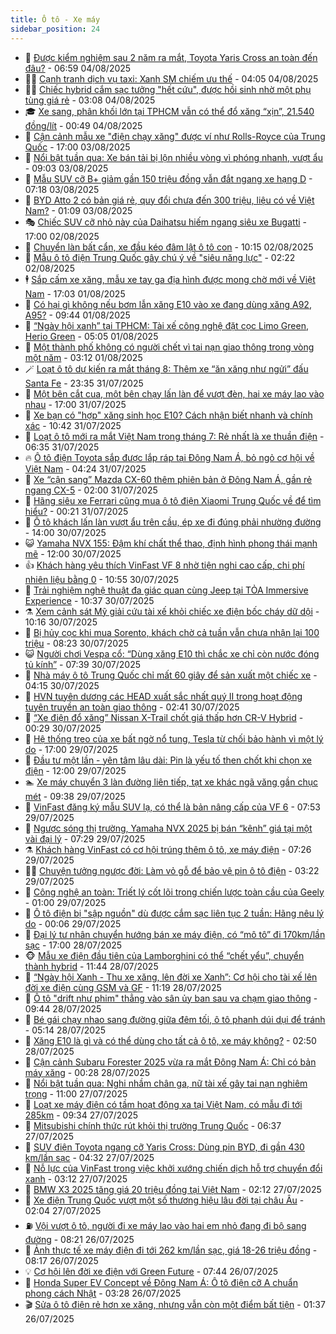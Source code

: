 ```yaml
---
title: Ô tô - Xe máy
sidebar_position: 24
---
```


<!-- dantri-o-to-xe-may:START -->
- 🤡 [Được kiểm nghiệm sau 2 năm ra mắt, Toyota Yaris Cross an toàn đến đâu?](https://dantri.com.vn/o-to-xe-may/duoc-kiem-nghiem-sau-2-nam-ra-mat-toyota-yaris-cross-an-toan-den-dau-20250804134651111.htm) - 06:59 04/08/2025
- 🧑‍💻 [Cạnh tranh dịch vụ taxi: Xanh SM chiếm ưu thế](https://dantri.com.vn/o-to-xe-may/canh-tranh-dich-vu-taxi-xanh-sm-chiem-uu-the-20250804105848763.htm) - 04:05 04/08/2025
- 🧑‍💻 [Chiếc hybrid cắm sạc tưởng &quot;hết cứu&quot;, được hồi sinh nhờ một phụ tùng giá rẻ](https://dantri.com.vn/o-to-xe-may/chiec-hybrid-cam-sac-tuong-het-cuu-duoc-hoi-sinh-nho-mot-phu-tung-gia-re-20250804092823146.htm) - 03:08 04/08/2025
- 🎓 [Xe sang, phân khối lớn tại TPHCM vẫn có thể đổ xăng “xịn”, 21.540 đồng/lít](https://dantri.com.vn/o-to-xe-may/xe-sang-phan-khoi-lon-tai-tphcm-van-co-the-do-xang-xin-21540-donglit-20250803095045676.htm) - 00:49 04/08/2025
- 🌊 [Cận cảnh mẫu xe &quot;điện chạy xăng&quot; được ví như Rolls-Royce của Trung Quốc](https://dantri.com.vn/o-to-xe-may/can-canh-mau-xe-dien-chay-xang-duoc-vi-nhu-rolls-royce-cua-trung-quoc-20250803170728967.htm) - 17:00 03/08/2025
- 🥷 [Nổi bật tuần qua: Xe bán tải bị lộn nhiều vòng vì phóng nhanh, vượt ẩu](https://dantri.com.vn/o-to-xe-may/noi-bat-tuan-qua-xe-ban-tai-bi-lon-nhieu-vong-vi-phong-nhanh-vuot-au-20250803142224521.htm) - 09:03 03/08/2025
- 🤩 [Mẫu SUV cỡ B+ giảm gần 150 triệu đồng vẫn đắt ngang xe hạng D](https://dantri.com.vn/o-to-xe-may/mau-suv-co-b-giam-gan-150-trieu-dong-van-dat-ngang-xe-hang-d-20250802180717412.htm) - 07:18 03/08/2025
- 🫶 [BYD Atto 2 có bản giá rẻ, quy đổi chưa đến 300 triệu, liệu có về Việt Nam?](https://dantri.com.vn/o-to-xe-may/byd-atto-2-co-ban-gia-re-quy-doi-chua-den-300-trieu-lieu-co-ve-viet-nam-20250802185809954.htm) - 01:09 03/08/2025
- 🎭 [Chiếc SUV cỡ nhỏ này của Daihatsu hiếm ngang siêu xe Bugatti](https://dantri.com.vn/o-to-xe-may/chiec-suv-co-nho-nay-cua-daihatsu-hiem-ngang-sieu-xe-bugatti-20250802172342304.htm) - 17:00 02/08/2025
- 🌁 [Chuyển làn bất cẩn, xe đầu kéo đâm lật ô tô con](https://dantri.com.vn/o-to-xe-may/chuyen-lan-bat-can-xe-dau-keo-dam-lat-o-to-con-20250802164407521.htm) - 10:15 02/08/2025
- 🦩 [Mẫu ô tô điện Trung Quốc gây chú ý về &quot;siêu năng lực&quot;](https://dantri.com.vn/o-to-xe-may/mau-o-to-dien-trung-quoc-gay-chu-y-ve-sieu-nang-luc-20250801170454368.htm) - 02:22 02/08/2025
- 🕴 [Sắp cấm xe xăng, mẫu xe tay ga địa hình được mong chờ mới về Việt Nam](https://dantri.com.vn/o-to-xe-may/sap-cam-xe-xang-mau-xe-tay-ga-dia-hinh-duoc-mong-cho-moi-ve-viet-nam-20250801183232083.htm) - 17:03 01/08/2025
- 🎡 [Có hại gì không nếu bơm lẫn xăng E10 vào xe đang dùng xăng A92, A95?](https://dantri.com.vn/o-to-xe-may/co-hai-gi-khong-neu-bom-lan-xang-e10-vao-xe-dang-dung-xang-a92-a95-20250801154928553.htm) - 09:44 01/08/2025
- 📝 [“Ngày hội xanh” tại TPHCM: Tài xế công nghệ đặt cọc Limo Green, Herio Green](https://dantri.com.vn/o-to-xe-may/ngay-hoi-xanh-tai-tphcm-tai-xe-cong-nghe-dat-coc-limo-green-herio-green-20250801114228148.htm) - 05:05 01/08/2025
- 🧐 [Một thành phố không có người chết vì tai nạn giao thông trong vòng một năm](https://dantri.com.vn/o-to-xe-may/mot-thanh-pho-khong-co-nguoi-chet-vi-tai-nan-giao-thong-trong-vong-mot-nam-20250731230947530.htm) - 03:12 01/08/2025
- 🪄 [Loạt ô tô dự kiến ra mắt tháng 8: Thêm xe “ăn xăng như ngửi” đấu Santa Fe](https://dantri.com.vn/o-to-xe-may/loat-o-to-du-kien-ra-mat-thang-8-them-xe-an-xang-nhu-ngui-dau-santa-fe-20250731141542412.htm) - 23:35 31/07/2025
- 🧰 [Một bên cắt cua, một bên chạy lấn làn để vượt đèn, hai xe máy lao vào nhau](https://dantri.com.vn/o-to-xe-may/mot-ben-cat-cua-mot-ben-chay-lan-lan-de-vuot-den-hai-xe-may-lao-vao-nhau-20250731175935018.htm) - 17:00 31/07/2025
- 🚀 [Xe bạn có &quot;hợp&quot; xăng sinh học E10? Cách nhận biết nhanh và chính xác](https://dantri.com.vn/o-to-xe-may/xe-ban-co-hop-xang-sinh-hoc-e10-cach-nhan-biet-nhanh-va-chinh-xac-20250731172345416.htm) - 10:42 31/07/2025
- 💪 [Loạt ô tô mới ra mắt Việt Nam trong tháng 7: Rẻ nhất là xe thuần điện](https://dantri.com.vn/o-to-xe-may/loat-o-to-moi-ra-mat-viet-nam-trong-thang-7-re-nhat-la-xe-thuan-dien-20250731112552961.htm) - 06:35 31/07/2025
- 🔥 [Ô tô điện Toyota sắp được lắp ráp tại Đông Nam Á, bỏ ngỏ cơ hội về Việt Nam](https://dantri.com.vn/o-to-xe-may/o-to-dien-toyota-sap-duoc-lap-rap-tai-dong-nam-a-bo-ngo-co-hoi-ve-viet-nam-20250731112057790.htm) - 04:24 31/07/2025
- 🐲 [Xe “cận sang” Mazda CX-60 thêm phiên bản ở Đông Nam Á, gần rẻ ngang CX-5](https://dantri.com.vn/o-to-xe-may/xe-can-sang-mazda-cx-60-them-phien-ban-o-dong-nam-a-gan-re-ngang-cx-5-20250731073306621.htm) - 02:00 31/07/2025
- 🌋 [Hãng siêu xe Ferrari cũng mua ô tô điện Xiaomi Trung Quốc về để tìm hiểu?](https://dantri.com.vn/o-to-xe-may/hang-sieu-xe-ferrari-cung-mua-o-to-dien-xiaomi-trung-quoc-ve-de-tim-hieu-20250730235325191.htm) - 00:21 31/07/2025
- 🤩 [Ô tô khách lấn làn vượt ẩu trên cầu, ép xe đi đúng phải nhường đường](https://dantri.com.vn/o-to-xe-may/o-to-khach-lan-lan-vuot-au-tren-cau-ep-xe-di-dung-phai-nhuong-duong-20250730183030346.htm) - 14:00 30/07/2025
- 😺 [Yamaha NVX 155: Đậm khí chất thể thao, định hình phong thái mạnh mẽ](https://dantri.com.vn/o-to-xe-may/yamaha-nvx-155-dam-khi-chat-the-thao-dinh-hinh-phong-thai-manh-me-20250730170927332.htm) - 12:00 30/07/2025
- 👍 [Khách hàng yêu thích VinFast VF 8 nhờ tiện nghi cao cấp, chi phí nhiên liệu bằng 0](https://dantri.com.vn/o-to-xe-may/khach-hang-yeu-thich-vinfast-vf-8-nho-tien-nghi-cao-cap-chi-phi-nhien-lieu-bang-0-20250730175510054.htm) - 10:55 30/07/2025
- 🎃 [Trải nghiệm nghệ thuật đa giác quan cùng Jeep tại TỎA Immersive Experience](https://dantri.com.vn/o-to-xe-may/trai-nghiem-nghe-thuat-da-giac-quan-cung-jeep-tai-toa-immersive-experience-20250730170619964.htm) - 10:37 30/07/2025
- ⚗️ [Xem cảnh sát Mỹ giải cứu tài xế khỏi chiếc xe điện bốc cháy dữ dội](https://dantri.com.vn/o-to-xe-may/xem-canh-sat-my-giai-cuu-tai-xe-khoi-chiec-xe-dien-boc-chay-du-doi-20250730152445568.htm) - 10:16 30/07/2025
- 🦄 [Bị hủy cọc khi mua Sorento, khách chờ cả tuần vẫn chưa nhận lại 100 triệu](https://dantri.com.vn/o-to-xe-may/bi-huy-coc-khi-mua-sorento-khach-cho-ca-tuan-van-chua-nhan-lai-100-trieu-20250730112530612.htm) - 08:23 30/07/2025
- 😺 [Người chơi Vespa cổ: “Dùng xăng E10 thì chắc xe chỉ còn nước đóng tủ kính”](https://dantri.com.vn/o-to-xe-may/nguoi-choi-vespa-co-dung-xang-e10-thi-chac-xe-chi-con-nuoc-dong-tu-kinh-20250728014804422.htm) - 07:39 30/07/2025
- 💼 [Nhà máy ô tô Trung Quốc chỉ mất 60 giây để sản xuất một chiếc xe](https://dantri.com.vn/o-to-xe-may/nha-may-o-to-trung-quoc-chi-mat-60-giay-de-san-xuat-mot-chiec-xe-20250730102718934.htm) - 04:15 30/07/2025
- 💃 [HVN tuyên dương các HEAD xuất sắc nhất quý II trong hoạt động tuyên truyền an toàn giao thông](https://dantri.com.vn/o-to-xe-may/hvn-tuyen-duong-cac-head-xuat-sac-nhat-quy-ii-trong-hoat-dong-tuyen-truyen-an-toan-giao-thong-20250730093841834.htm) - 02:41 30/07/2025
- 🚀 [“Xe điện đổ xăng” Nissan X-Trail chốt giá thấp hơn CR-V Hybrid](https://dantri.com.vn/o-to-xe-may/xe-dien-do-xang-nissan-x-trail-chot-gia-thap-hon-cr-v-hybrid-20250730072432871.htm) - 00:29 30/07/2025
- 🤩 [Hệ thống treo của xe bất ngờ nổ tung, Tesla từ chối bảo hành vì một lý do](https://dantri.com.vn/o-to-xe-may/he-thong-treo-cua-xe-bat-ngo-no-tung-tesla-tu-choi-bao-hanh-vi-mot-ly-do-20250729213027198.htm) - 17:00 29/07/2025
- 💪 [Đầu tư một lần - yên tâm lâu dài: Pin là yếu tố then chốt khi chọn xe điện](https://dantri.com.vn/o-to-xe-may/dau-tu-mot-lan-yen-tam-lau-dai-pin-la-yeu-to-then-chot-khi-chon-xe-dien-20250729180421796.htm) - 12:00 29/07/2025
- 🏊 [Xe máy chuyển 3 làn đường liên tiếp, tạt xe khác ngã văng gần chục mét](https://dantri.com.vn/o-to-xe-may/xe-may-chuyen-3-lan-duong-lien-tiep-tat-xe-khac-nga-vang-gan-chuc-met-20250729152701635.htm) - 09:38 29/07/2025
- 💄 [VinFast đăng ký mẫu SUV lạ, có thể là bản nâng cấp của VF 6](https://dantri.com.vn/o-to-xe-may/vinfast-dang-ky-mau-suv-la-co-the-la-ban-nang-cap-cua-vf-6-20250729133150859.htm) - 07:53 29/07/2025
- 👺 [Ngược sóng thị trường, Yamaha NVX 2025 bị bán “kênh” giá tại một vài đại lý](https://dantri.com.vn/o-to-xe-may/nguoc-song-thi-truong-yamaha-nvx-2025-bi-ban-kenh-gia-tai-mot-vai-dai-ly-20250729140944884.htm) - 07:29 29/07/2025
- ⚗️ [Khách hàng VinFast có cơ hội trúng thêm ô tô, xe máy điện](https://dantri.com.vn/o-to-xe-may/khach-hang-vinfast-co-co-hoi-trung-them-o-to-xe-may-dien-20250729142215059.htm) - 07:26 29/07/2025
- 🧑‍🏫 [Chuyện tưởng ngược đời: Làm vỏ gỗ để bảo vệ pin ô tô điện](https://dantri.com.vn/o-to-xe-may/chuyen-tuong-nguoc-doi-lam-vo-go-de-bao-ve-pin-o-to-dien-20250729101245256.htm) - 03:22 29/07/2025
- 🦒 [Công nghệ an toàn: Triết lý cốt lõi trong chiến lược toàn cầu của Geely](https://dantri.com.vn/o-to-xe-may/cong-nghe-an-toan-triet-ly-cot-loi-trong-chien-luoc-toan-cau-cua-geely-20250728205639066.htm) - 01:00 29/07/2025
- 🐘 [Ô tô điện bị &quot;sập nguồn&quot; dù được cắm sạc liên tục 2 tuần: Hãng nêu lý do](https://dantri.com.vn/o-to-xe-may/o-to-dien-bi-sap-nguon-du-duoc-cam-sac-lien-tuc-2-tuan-hang-neu-ly-do-20250728230415337.htm) - 00:06 29/07/2025
- 🧠 [Đại lý tư nhân chuyển hướng bán xe máy điện, có “mô tô” đi 170km/lần sạc](https://dantri.com.vn/o-to-xe-may/dai-ly-tu-nhan-chuyen-huong-ban-xe-may-dien-co-mo-to-di-170kmlan-sac-20250728162335758.htm) - 17:00 28/07/2025
- 🐵 [Mẫu xe điện đầu tiên của Lamborghini có thể “chết yểu”, chuyển thành hybrid](https://dantri.com.vn/o-to-xe-may/mau-xe-dien-dau-tien-cua-lamborghini-co-the-chet-yeu-chuyen-thanh-hybrid-20250728165250023.htm) - 11:44 28/07/2025
- 🤭 [“Ngày hội Xanh - Thu xe xăng, lên đời xe Xanh”: Cơ hội cho tài xế lên đời xe điện cùng GSM và GF](https://dantri.com.vn/o-to-xe-may/ngay-hoi-xanh-thu-xe-xang-len-doi-xe-xanh-co-hoi-cho-tai-xe-len-doi-xe-dien-cung-gsm-va-gf-20250728172949593.htm) - 11:19 28/07/2025
- 🤠 [Ô tô &quot;drift như phim&quot; thẳng vào sân ủy ban sau va chạm giao thông](https://dantri.com.vn/o-to-xe-may/o-to-drift-nhu-phim-thang-vao-san-uy-ban-sau-va-cham-giao-thong-20250728161258713.htm) - 09:44 28/07/2025
- 🫶 [Bé gái chạy nhao sang đường giữa đêm tối, ô tô phanh dúi dụi để tránh](https://dantri.com.vn/o-to-xe-may/be-gai-chay-nhao-sang-duong-giua-dem-toi-o-to-phanh-dui-dui-de-tranh-20250728121107460.htm) - 05:14 28/07/2025
- 🚀 [Xăng E10 là gì và có thể dùng cho tất cả ô tô, xe máy không?](https://dantri.com.vn/o-to-xe-may/xang-e10-la-gi-va-co-the-dung-cho-tat-ca-o-to-xe-may-khong-20250725115710222.htm) - 02:50 28/07/2025
- 🎊 [Cận cảnh Subaru Forester 2025 vừa ra mắt Đông Nam Á: Chỉ có bản máy xăng](https://dantri.com.vn/o-to-xe-may/can-canh-subaru-forester-2025-vua-ra-mat-dong-nam-a-chi-co-ban-may-xang-20250727172743998.htm) - 00:28 28/07/2025
- 🦄 [Nổi bật tuần qua: Nghi nhầm chân ga, nữ tài xế gây tai nạn nghiêm trọng](https://dantri.com.vn/o-to-xe-may/noi-bat-tuan-qua-nghi-nham-chan-ga-nu-tai-xe-gay-tai-nan-nghiem-trong-20250727165820007.htm) - 11:00 27/07/2025
- 🥷 [Loạt xe máy điện có tầm hoạt động xa tại Việt Nam, có mẫu đi tới 285km](https://dantri.com.vn/o-to-xe-may/loat-xe-may-dien-co-tam-hoat-dong-xa-tai-viet-nam-co-mau-di-toi-285km-20250727024058348.htm) - 09:34 27/07/2025
- 🦏 [Mitsubishi chính thức rút khỏi thị trường Trung Quốc](https://dantri.com.vn/o-to-xe-may/mitsubishi-chinh-thuc-rut-khoi-thi-truong-trung-quoc-20250727011940698.htm) - 06:37 27/07/2025
- 🤗 [SUV điện Toyota ngang cỡ Yaris Cross: Dùng pin BYD, đi gần 430 km/lần sạc](https://dantri.com.vn/o-to-xe-may/suv-dien-toyota-ngang-co-yaris-cross-dung-pin-byd-di-gan-430-kmlan-sac-20250727113159467.htm) - 04:32 27/07/2025
- 🐲 [Nỗ lực của VinFast trong việc khởi xướng chiến dịch hỗ trợ chuyển đổi xanh](https://dantri.com.vn/o-to-xe-may/no-luc-cua-vinfast-trong-viec-khoi-xuong-chien-dich-ho-tro-chuyen-doi-xanh-20250727090858491.htm) - 03:12 27/07/2025
- 🤭 [BMW X3 2025 tăng giá 20 triệu đồng tại Việt Nam](https://dantri.com.vn/o-to-xe-may/bmw-x3-2025-tang-gia-20-trieu-dong-tai-viet-nam-20250727001419384.htm) - 02:12 27/07/2025
- 🐻 [Xe điện Trung Quốc vượt một số thương hiệu lâu đời tại châu Âu](https://dantri.com.vn/o-to-xe-may/xe-dien-trung-quoc-vuot-mot-so-thuong-hieu-lau-doi-tai-chau-au-20250726173759881.htm) - 02:04 27/07/2025
- ⛽️ [Vội vượt ô tô, người đi xe máy lao vào hai em nhỏ đang đi bộ sang đường](https://dantri.com.vn/o-to-xe-may/voi-vuot-o-to-nguoi-di-xe-may-lao-vao-hai-em-nho-dang-di-bo-sang-duong-20250726120558132.htm) - 08:21 26/07/2025
- 🫣 [Ảnh thực tế xe máy điện đi tới 262 km/lần sạc, giá 18-26 triệu đồng](https://dantri.com.vn/o-to-xe-may/anh-thuc-te-xe-may-dien-di-toi-262-kmlan-sac-gia-18-26-trieu-dong-20250726114650768.htm) - 08:17 26/07/2025
- 💡 [Cơ hội lên đời xe điện với Green Future](https://dantri.com.vn/o-to-xe-may/co-hoi-len-doi-xe-dien-voi-green-future-20250726141247358.htm) - 07:44 26/07/2025
- 💪 [Honda Super EV Concept về Đông Nam Á: Ô tô điện cỡ A chuẩn phong cách Nhật](https://dantri.com.vn/o-to-xe-may/honda-super-ev-concept-ve-dong-nam-a-o-to-dien-co-a-chuan-phong-cach-nhat-20250726102628238.htm) - 03:28 26/07/2025
- 🎬 [Sửa ô tô điện rẻ hơn xe xăng, nhưng vẫn còn một điểm bất tiện](https://dantri.com.vn/o-to-xe-may/sua-o-to-dien-re-hon-xe-xang-nhung-van-con-mot-diem-bat-tien-20250725165133908.htm) - 01:37 26/07/2025<!-- dantri-o-to-xe-may:END -->
